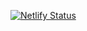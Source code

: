 [![Netlify Status](https://api.netlify.com/api/v1/badges/609c05ff-5279-4b8e-873c-8e0ef21bf5a0/deploy-status)](https://app.netlify.com/sites/mocimoli/deploys)
